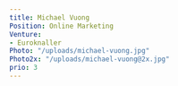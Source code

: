 ```yaml
---
title: Michael Vuong
Position: Online Marketing
Venture:
- Euroknaller
Photo: "/uploads/michael-vuong.jpg"
Photo2x: "/uploads/michael-vuong@2x.jpg"
prio: 3
---
```


